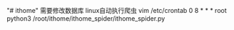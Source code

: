 "# ithome" 
需要修改数据库
linux自动执行爬虫
vim /etc/crontab
0 8 * * * root python3 /root/ithome/ithome_spider/ithome_spider.py